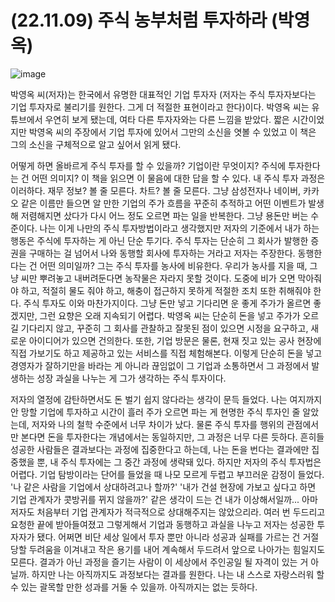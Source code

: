 # (22.11.09) 주식 농부처럼 투자하라 (박영옥)

![image](https://user-images.githubusercontent.com/43941383/200765187-a71677a0-f0a3-4413-8358-41545698970a.jpeg)

박영옥 씨(저자)는 한국에서 유명한 대표적인 기업 투자자 (저자는 주식 투자자보다는 기업 투자자로 불리기를 원한다. 그게 더 적절한 표현이라고 한다)이다. 박영옥 씨는 유튜브에서 우연히 보게 됐는데, 여타 다른 투자자와는 다른 느낌을 받았다. 짧은 시간이었지만 박영옥 씨의 주장에서 기업 투자에 있어서 그만의 소신을 엿볼 수 있었고 이 책은 그의 소신을 구체적으로 알고 싶어서 읽게 됐다.

어떻게 하면 올바르게 주식 투자를 할 수 있을까? 기업이란 무엇이지? 주식에 투자한다는 건 어떤 의미지? 이 책을 읽으면 이 물음에 대한 답을 할 수 있다. 내 주식 투자 과정은 이러하다. 재무 정보? 볼 줄 모른다. 차트? 볼 줄 모른다. 그냥 삼성전자나 네이버, 카카오 같은 이름만 들으면 알 만한 기업의 주가 흐름을 꾸준히 추적하고 어떤 이벤트가 발생해 저렴해지면 샀다가 다시 어느 정도 오르면 파는 일을 반복한다. 그냥 용돈만 버는 수준이다. 나는 이게 나만의 주식 투자방법이라고 생각했지만 저자의 기준에서 내가 하는 행동은 주식에 투자하는 게 아닌 단순 투기다. 주식 투자는 단순히 그 회사가 발행한 증권을 구매하는 걸 넘어서 나와 동행할 회사에 투자하는 거라고 저자는 주장한다. 동행한다는 건 어떤 의미일까? 그는 주식 투자를 농사에 비유한다. 우리가 농사를 지을 때, 그냥 씨만 뿌려놓고 내버려둔다면 농작물은 자라지 못할 것이다. 도중에 비가 오면 막아줘야 하고, 적절히 물도 줘야 하고, 해충이 접근하지 못하게 적절한 조치 또한 취해줘야 한다. 주식 투자도 이와 마찬가지이다. 그냥 돈만 넣고 기다리면 운 좋게 주가가 올르면 좋겠지만, 그런 요향은 오래 지속되기 어렵다. 박영옥 씨는 단순히 돈을 넣고 주가가 오르길 기다리지 않고, 꾸준히 그 회사를 관찰하고 잘못된 점이 있으면 시정을 요구하고, 새로운 아이디어가 있으면 건의한다. 또한, 기업 방문은 물론, 현재 짓고 있는 공사 현장에 직접 가보기도 하고 제공하고 있는 서비스를 직접 체험해본다. 이렇게 단순히 돈을 넣고 경영자가 잘하기만을 바라는 게 아니라 끊임없이 그 기업과 소통하면서 그 과정에서 발생하는 성장 과실을 나누는 게 그가 생각하는 주식 투자이다.

저자의 열정에 감탄하면서도 돈 벌기 쉽지 않다라는 생각이 문득 들었다. 나는 여지까지 안 망할 기업에 투자하고 시간이 흘러 주가 오르면 파는 게 현명한 주식 투자인 줄 알았는데, 저자와 나의 철학 수준에서 너무 차이가 났다. 물론 주식 투자를 행위의 관점에서만 본다면 돈을 투자한다는 개념에서는 동일하지만, 그 과정은 너무 다른 듯하다. 흔히들 성공한 사람들은 결과보다는 과정에 집중한다고 하는데, 나는 돈을 번다는 결과에만 집중했을 뿐, 내 주식 투자에는 그 중간 과정에 생략돼 있다. 하지만 저자의 주식 투자법은 어렵다. 기업 탐방이라는 단어를 들었을 때 나모 모르게 두렵고 부끄러운 감정이 들었다. '나 같은 사람을 기업에서 상대하려고나 할까?' '내가 건설 현장에 가보고 싶다고 하면 기업 관계자가 콧방귀를 뀌지 않을까?' 같은 생각이 드는 건 내가 이상해서일까... 아마 저자도 처음부터 기업 관계자가 적극적으로 상대해주지는 않았으리라. 여러 번 두드리고 요청한 끝에 받아들여졌고 그렇게해서 기업과 동행하고 과실을 나누고 저자는 성공한 투자자가 됐다. 어쩌면 비단 세상 일에서 투자 뿐만 아니라 성공과 실패를 가르는 건 거절당할 두려움을 이겨내고 작은 용기를 내어 계속해서 두드려서 앞으로 나아가는 힘일지도 모른다. 결과가 아닌 과정을 즐기는 사람이 이 세상에서 주인공일 될 자격이 있는 거 아닐까. 하지만 나는 아직까지도 과정보다는 결과를 원한다. 나는 내 스스로 자랑스러워 할 수 있는 괄목할 만한 성과를 거둘 수 있을까. 아직까지는 없는 듯하다.
